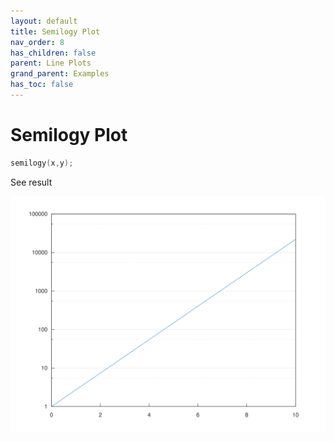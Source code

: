 ```yaml
---
layout: default
title: Semilogy Plot
nav_order: 8
has_children: false
parent: Line Plots
grand_parent: Examples
has_toc: false
---
```

# Semilogy Plot

```cpp
semilogy(x,y);
```


See result
    
[![example_semilogy_1](../line_plot/semilogy/semilogy_1.svg)](https://github.com/alandefreitas/matplotplusplus/blob/master/examples/line_plot/semilogy/semilogy_1.cpp)





<!-- Generated with mdsplit: https://github.com/alandefreitas/mdsplit -->

